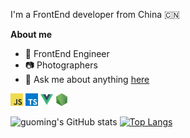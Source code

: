 <!-- <p align="center"><img width="80%" alt="guoming's photo" src="https://pic1.58cdn.com.cn/nowater/webim/big/n_v216e290827f36437aaf95df66c125e059.jpg" /></p>

<br /> -->

I'm a FrontEnd developer from China 🇨🇳

**About me**

- 💼 FrontEnd Engineer
- 📷 Photographers
- 💬 Ask me about anything [here](https://github.com/GHkmmm/GHkmmm/issues)

<code><img height="20" alt="javascript" src="https://raw.githubusercontent.com/github/explore/80688e429a7d4ef2fca1e82350fe8e3517d3494d/topics/javascript/javascript.png"></code>
<code><img height="20" alt="typescript" src="https://raw.githubusercontent.com/github/explore/80688e429a7d4ef2fca1e82350fe8e3517d3494d/topics/typescript/typescript.png"></code>
<code><img height="20" alt="react" src="https://raw.githubusercontent.com/github/explore/80688e429a7d4ef2fca1e82350fe8e3517d3494d/topics/vue/vue.png"></code>
<code><img height="20" alt="nodejs" src="https://raw.githubusercontent.com/github/explore/80688e429a7d4ef2fca1e82350fe8e3517d3494d/topics/nodejs/nodejs.png"></code>    


![guoming's GitHub stats](https://github-readme-stats.vercel.app/api?username=GHkmmm&count_private=true)
[![Top Langs](https://github-readme-stats.vercel.app/api/top-langs/?username=GHkmmm&layout=compact)](https://github.com/anuraghazra/github-readme-stats)

<!-- | <img align="center" src="https://github-readme-stats.vercel.app/api?username=GHkmmm&show_icons=true&include_all_commits=true&theme=buefy&hide_border=true" alt="Anurag's github stats" /> | <img align="center" src="https://github-readme-stats.vercel.app/api/top-langs/?username=GHkmmm&layout=compact&theme=buefy&hide_border=true" /> |
| ------------------------------------------------------------ | ------------------------------------------------------------ |

<br /> -->
